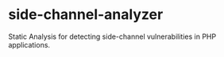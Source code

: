 # side-channel-analyzer
Static Analysis for detecting side-channel vulnerabilities in PHP applications.
